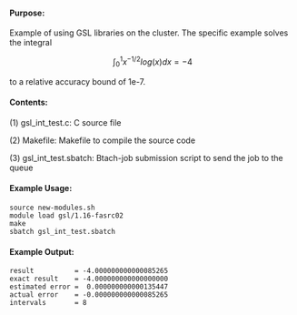 #### Purpose:

Example of using GSL libraries on the cluster. The specific example solves the integral

$$\int_0^1 x^{-1/2} log(x) dx = -4$$

to a relative accuracy bound of 1e-7. 

#### Contents:

(1) gsl_int_test.c: C source file

(2) Makefile: Makefile to compile the source code 

(3) gsl_int_test.sbatch: Btach-job submission script to send the job to the queue

#### Example Usage:

	source new-modules.sh
	module load gsl/1.16-fasrc02
	make
	sbatch gsl_int_test.sbatch

#### Example Output:

```
result          = -4.000000000000085265
exact result    = -4.000000000000000000
estimated error =  0.000000000000135447
actual error    = -0.000000000000085265
intervals       = 8
```
